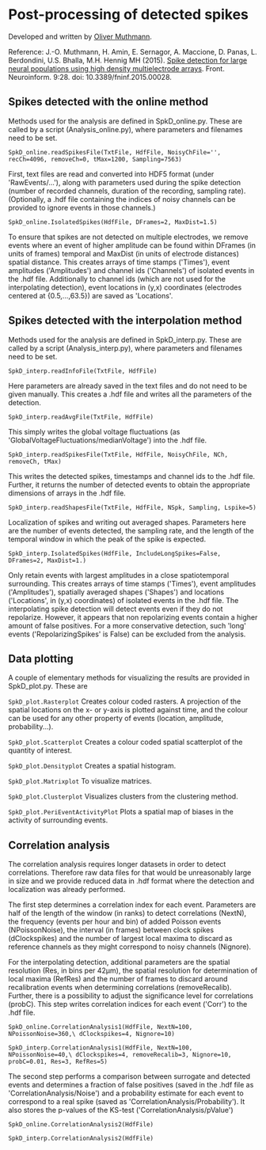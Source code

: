# Post-processing of detected spikes

Developed and written by [Oliver Muthmann](ollimuh@googlemail.com).

Reference: J.-O. Muthmann, H. Amin, E. Sernagor, A. Maccione, D. Panas, L. Berdondini, U.S. Bhalla, M.H. Hennig MH (2015). [Spike detection for large neural populations using high density multielectrode arrays](http://journal.frontiersin.org/article/10.3389/fninf.2015.00028/abstract). Front. Neuroinform. 9:28. doi: 10.3389/fninf.2015.00028.


## Spikes detected with the online method

Methods used for the analysis are defined in SpkD_online.py. These are called by a script (Analysis_online.py), where parameters and filenames need to be set.

`SpkD_online.readSpikesFile(TxtFile, HdfFile, NoisyChFile='', recCh=4096, removeCh=0, tMax=1200, Sampling=7563)`

First, text files are read and converted into HDF5 format (under 'RawEvents/...'), along with parameters used during the spike detection (number of recorded channels, duration of the recording, sampling rate). (Optionally, a .hdf file containing the indices of noisy channels can be provided to ignore events in those channels.)

`SpkD_online.IsolatedSpikes(HdfFile, DFrames=2, MaxDist=1.5)`

To ensure that spikes are not detected on multiple electrodes, we remove events where an event of higher amplitude can be found within DFrames (in units of frames) temporal and MaxDist (in units of electrode distances) spatial distance. This creates arrays of time stamps ('Times'), event amplitudes ('Amplitudes') and channel ids ('Channels') of isolated events in the .hdf file. Additionally to channel ids (which are not used for the interpolating detection), event locations in (y,x) coordinates (electrodes centered at {0.5,...,63.5}) are saved as 'Locations'.

## Spikes detected with the interpolation method

Methods used for the analysis are defined in SpkD_interp.py. These are called by a script (Analysis_interp.py), where parameters and filenames need to be set.

`SpkD_interp.readInfoFile(TxtFile, HdfFile)`

Here parameters are already saved in the text files and do not need to be given manually. This creates a .hdf file and writes all the parameters of the detection.

`SpkD_interp.readAvgFile(TxtFile, HdfFile)`

This simply writes the global voltage fluctuations (as 'GlobalVoltageFluctuations/medianVoltage') into the .hdf file.

`SpkD_interp.readSpikesFile(TxtFile, HdfFile, NoisyChFile, NCh, removeCh, tMax)`

This writes the detected spikes, timestamps and channel ids to the .hdf file. Further, it returns the number of detected events to obtain the appropriate dimensions of arrays in the .hdf file.

`SpkD_interp.readShapesFile(TxtFile, HdfFile, NSpk, Sampling, Lspike=5)`

Localization of spikes and writing out averaged shapes. Parameters here are the number of events detected, the sampling rate, and the length of the temporal window in which the peak of the spike is expected.

`SpkD_interp.IsolatedSpikes(HdfFile, IncludeLongSpikes=False, DFrames=2, MaxDist=1.)`

Only retain events with largest amplitudes in a close spatiotemporal surrounding. This creates arrays of time stamps ('Times'), event amplitudes ('Amplitudes'), spatially averaged shapes ('Shapes') and locations ('Locations', in (y,x) coordinates) of isolated events in the .hdf file. The interpolating spike detection will detect events even if they do not repolarize. However, it appears that non repolarizing events contain a higher amount of false positives. For a more conservative detection, such 'long' events ('RepolarizingSpikes' is False) can be excluded from the analysis.

## Data plotting

A couple of elementary methods for visualizing the results are provided in SpkD_plot.py. These are

`SpkD_plot.Rasterplot` Creates colour coded rasters. A projection of the spatial locations on the x- or y-axis is plotted against time, and the colour can be used for any other property of events (location, amplitude, probability...).

`SpkD_plot.Scatterplot` Creates a colour coded spatial scatterplot of the quantity of interest.

`SpkD_plot.Densityplot` Creates a spatial histogram.

`SpkD_plot.Matrixplot` To visualize matrices.

`SpkD_plot.Clusterplot` Visualizes clusters from the clustering method.

`SpkD_plot.PeriEventActivityPlot` Plots a spatial map of biases in the activity of surrounding events.


## Correlation analysis

The correlation analysis requires longer datasets in order to detect correlations. Therefore raw data files for that would be unreasonably large in size and we provide reduced data in .hdf format where the detection and localization was already performed.

The first step determines a correlation index for each event. Parameters are half of the length of the window (in ranks) to detect correlations (NextN), the frequency (events per hour and bin) of added Poisson events (NPoissonNoise), the interval (in frames) between clock spikes (dClockspikes) and the number of largest local maxima to discard as reference channels as they might correspond to noisy channels (Nignore).

For the interpolating detection, additional parameters are the spatial resolution (Res, in bins per 42µm), the spatial resolution for determination of local maxima (RefRes) and the number of frames to discard around recalibration events when determining correlations (removeRecalib). Further, there is a possibility to adjust the significance level for correlations (probC). This step writes correlation indices for each event ('Corr') to the .hdf file.

`SpkD_online.CorrelationAnalysis1(HdfFile, NextN=100, NPoissonNoise=360,\ dClockspikes=4, Nignore=10)`

`SpkD_interp.CorrelationAnalysis1(HdfFile, NextN=100, NPoissonNoise=40,\ dClockspikes=4, removeRecalib=3, Nignore=10, probC=0.01, Res=3, RefRes=5)`

The second step performs a comparison between surrogate and detected events and determines a fraction of false positives (saved in the .hdf file as 'CorrelationAnalysis/Noise') and a probability estimate for each event to correspond to a real spike (saved as 'CorrelationAnalysis/Probability'). It also stores the p-values of the KS-test ('CorrelationAnalysis/pValue')

`SpkD_online.CorrelationAnalysis2(HdfFile)`

`SpkD_interp.CorrelationAnalysis2(HdfFile)`
